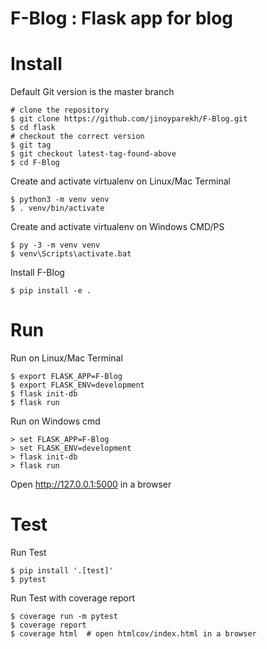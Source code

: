 # F-Blog : Flask app for blog


# Install
Default Git version is the master branch

    # clone the repository
    $ git clone https://github.com/jinoyparekh/F-Blog.git
    $ cd flask
    # checkout the correct version
    $ git tag
    $ git checkout latest-tag-found-above
    $ cd F-Blog

Create and activate virtualenv on Linux/Mac Terminal

    $ python3 -m venv venv
    $ . venv/bin/activate

Create and activate virtualenv on Windows CMD/PS

    $ py -3 -m venv venv
    $ venv\Scripts\activate.bat

Install F-Blog

    $ pip install -e .
    
    
# Run

Run on Linux/Mac Terminal

    $ export FLASK_APP=F-Blog
    $ export FLASK_ENV=development
    $ flask init-db
    $ flask run

Run on Windows cmd

    > set FLASK_APP=F-Blog
    > set FLASK_ENV=development
    > flask init-db
    > flask run

Open http://127.0.0.1:5000 in a browser


# Test

Run Test

    $ pip install '.[test]'
    $ pytest

Run Test with coverage report

    $ coverage run -m pytest
    $ coverage report
    $ coverage html  # open htmlcov/index.html in a browser
